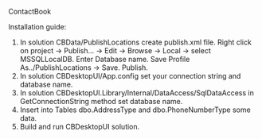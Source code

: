 ContactBook

Installation guide:

1. In solution CBData/PublishLocations create publish.xml file. Right click on project -> Publish... ->
   Edit -> Browse -> Local -> select MSSQLLocalDB. Enter Database name. Save Profile As../PublishLocations -> Save. Publish.
2. In solution CBDesktopUI/App.config set your connection string and database name.
3. In solution CBDesktopUI.Library/Internal/DataAccess/SqlDataAccess in GetConnectionString method set database name.
4. Insert into Tables dbo.AddressType and dbo.PhoneNumberType some data.
5. Build and run CBDesktopUI solution.
